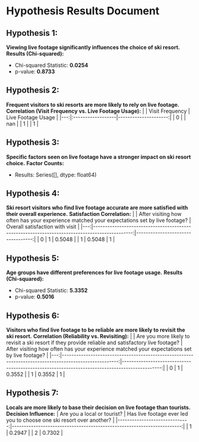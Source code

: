 # Hypothesis Results Document

## Hypothesis 1:
**Viewing live footage significantly influences the choice of ski resort.**
**Results (Chi-squared):**
- Chi-squared Statistic: **0.0254**
- p-value: **0.8733**

## Hypothesis 2:
**Frequent visitors to ski resorts are more likely to rely on live footage.**
**Correlation (Visit Frequency vs. Live Footage Usage):**
|    | Visit Frequency   |   Live Footage Usage |
|---:|:------------------|---------------------:|
|  0 |                   |                  nan |
|  1 |                   |                    1 |

## Hypothesis 3:
**Specific factors seen on live footage have a stronger impact on ski resort choice.**
**Factor Counts:**
- Results:
  Series([], dtype: float64)

## Hypothesis 4:
**Ski resort visitors who find live footage accurate are more satisfied with their overall experience.**
**Satisfaction Correlation:**
|    |   After visiting how often has your experience matched your expectations set by live footage? |   Overall satisfaction with visit |
|---:|----------------------------------------------------------------------------------------------:|----------------------------------:|
|  0 |                                                                                        1      |                            0.5048 |
|  1 |                                                                                        0.5048 |                            1      |
## Hypothesis 5:
**Age groups have different preferences for live footage usage.**
**Results (Chi-squared):**
- Chi-squared Statistic: **5.3352**
- p-value: **0.5016**

## Hypothesis 6:
**Visitors who find live footage to be reliable are more likely to revisit the ski resort.**
**Correlation (Reliability vs. Revisiting):**
|    |   Are you more likely to revisit a ski resort if they provide reliable and satisfactory live footage? |   After visiting how often has your experience matched your expectations set by live footage? |
|---:|------------------------------------------------------------------------------------------------------:|----------------------------------------------------------------------------------------------:|
|  0 |                                                                                                1      |                                                                                        0.3552 |
|  1 |                                                                                                0.3552 |                                                                                        1      |
## Hypothesis 7:
**Locals are more likely to base their decision on live footage than tourists.**
**Decision Influence:**
|   Are you a local or tourist? |   Has live footage ever led you to choose one ski resort over another? |
|------------------------------:|-----------------------------------------------------------------------:|
|                             1 |                                                                 0.2947 |
|                             2 |                                                                 0.7302 |
